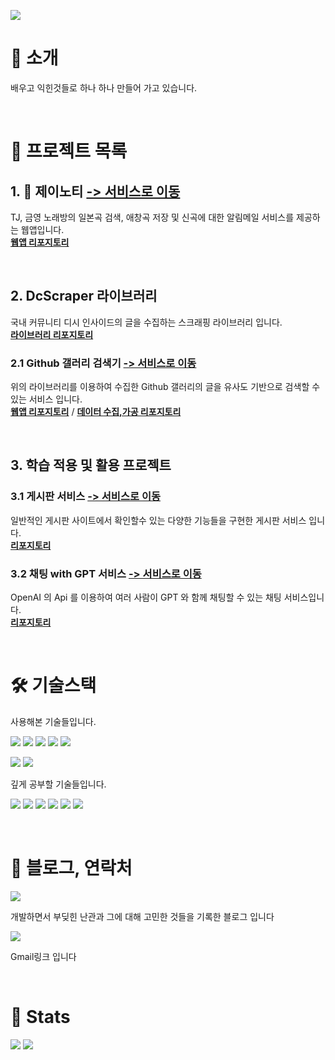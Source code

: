 ![](https://capsule-render.vercel.app/api?type=waving&color=91f48a&height=120&text=spiaminto's%20GitHub&animation=fadeIn&fontColor=4d4d4d&fontSize=50)

# :wave: 소개
배우고 익힌것들로 하나 하나 만들어 가고 있습니다.  

<br>  

# :file_folder: 프로젝트 목록
## 1. :microphone: 제이노티 [-> 서비스로 이동](https://jsongnoti.com)   
TJ, 금영 노래방의 일본곡 검색, 애창곡 저장 및 신곡에 대한 알림메일 서비스를 제공하는 웹앱입니다.   
**[웹앱 리포지토리](https://github.com/spiaminto/JsongNoti-web)** 

<br>

## 2. DcScraper 라이브러리 
국내 커뮤니티 디시 인사이드의 글을 수집하는 스크래핑 라이브러리 입니다.  
**[라이브러리 리포지토리](https://github.com/spiaminto/DcScraper)**  
### 2.1 Github 갤러리 검색기 [-> 서비스로 이동](http://spia.ap-northeast-2.elasticbeanstalk.com/gitgallsearch)
위의 라이브러리를 이용하여 수집한 Github 갤러리의 글을 유사도 기반으로 검색할 수 있는 서비스 입니다.    
**[웹앱 리포지토리](https://github.com/spiaminto/GitGallSearch)** / **[데이터 수집,가공 리포지토리](https://github.com/spiaminto/GitGallSearchBack)**

<br>

## 3. 학습 적용 및 활용 프로젝트
### 3.1 게시판 서비스 [-> 서비스로 이동](http://spia.ap-northeast-2.elasticbeanstalk.com/spiaboard/boards)
일반적인 게시판 사이트에서 확인할수 있는 다양한 기능들을 구현한 게시판 서비스 입니다.  
**[리포지토리](https://github.com/spiaminto/boardJpa)**  
### 3.2 채팅 with GPT 서비스 [-> 서비스로 이동](http://spia.ap-northeast-2.elasticbeanstalk.com/spiachat/lobby)
OpenAI 의 Api 를 이용하여 여러 사람이 GPT 와 함께 채팅할 수 있는 채팅 서비스입니다.  
**[리포지토리](https://github.com/spiaminto/spiaChat)**  
  
<br>

# 🛠️ 기술스택
사용해본 기술들입니다.  
  
![](https://img.shields.io/badge/HTML-e34f26?style=flat-square&logo=HTML5&logoColor=white)
![](https://img.shields.io/badge/CSS-1592b6?style=flat-square&logo=CSS3&logoColor=white)
![](https://img.shields.io/badge/Bootstrap-795eb3?style=flat-square&logo=Bootstrap&logoColor=white)
![](https://img.shields.io/badge/Javascript-f7df1e?style=flat-square&logo=Javascript&logoColor=white)
![](https://img.shields.io/badge/Jquery-0769ad?style=flat-square&logo=Jquery&logoColor=white)  

![](https://img.shields.io/badge/ElasticBeanstalk-dd6d33?style=flat-square&logo=AmazonWebServices&logoColor=white) 
![](https://img.shields.io/badge/AWSLambda-ffba75?style=flat-square&logo=AWSLambda&logoColor=white) 

  
깊게 공부할 기술들입니다.  
  
![](https://img.shields.io/badge/Java-007396?style=flat-square&logo=Java&logoColor=white)
![](https://img.shields.io/badge/SpringBoot-6DB33F?style=flat-square&logo=Spring-Boot&logoColor=white) 
![](https://img.shields.io/badge/Thymeleaf-6D933F?style=flat-square&logo=Thymeleaf&logoColor=white) 
![](https://img.shields.io/badge/MySQL-4479A1?style=flat-square&logo=MySQL&logoColor=white) 
![](https://img.shields.io/badge/PostgreSQL-3776ab?style=flat-square&logo=PostgreSQL&logoColor=white)
![](https://img.shields.io/badge/AmazonAWS-FF7F00?style=flat-square&logo=AmazonWebServices&logoColor=white)

<br>

# :pencil: 블로그, 연락처
[![](https://img.shields.io/badge/Tistory-000000?style=flat-square&logo=Tistory&logoColor=white&link=https://spiaminto.tistory.com/)](https://spiaminto.tistory.com/)
  
개발하면서 부딪힌 난관과 그에 대해 고민한 것들을 기록한 블로그 입니다

[![](https://img.shields.io/badge/Gmail-EA4335?style=flat-square&logo=Gmail&logoColor=white&link=mailto:spiaminto@gmail.com)](mailto:spiaminto@gmail.com)

Gmail링크 입니다

<br>

# 🏅 Stats 

![](https://github-readme-stats.vercel.app/api?username=spiaminto&bg_color=180,00000000,00000000&title_color=4d4d4d&text_color=4d4d4d) 
![](https://github-readme-stats.vercel.app/api/top-langs/?username=spiaminto&layout=compact&bg_color=180,00000000,00000000&title_color=4d4d4d&text_color=4d4d4d)